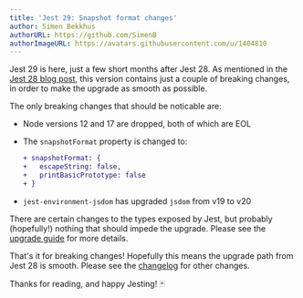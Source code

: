 ```yaml
---
title: 'Jest 29: Snapshot format changes'
author: Simen Bekkhus
authorURL: https://github.com/SimenB
authorImageURL: https://avatars.githubusercontent.com/u/1404810
---
```


Jest 29 is here, just a few short months after Jest 28. As mentioned in the [Jest 28 blog post](/blog/2022/04/25/jest-28#future), this version contains just a couple of breaking changes, in order to make the upgrade as smooth as possible.

<!--truncate-->

The only breaking changes that should be noticable are:

- Node versions 12 and 17 are dropped, both of which are EOL
- The `snapshotFormat` property is changed to:

  ```diff
  + snapshotFormat: {
  +   escapeString: false,
  +   printBasicPrototype: false
  + }
  ```

- `jest-environment-jsdom` has upgraded `jsdom` from v19 to v20

There are certain changes to the types exposed by Jest, but probably (hopefully!) nothing that should impede the upgrade. Please see the [upgrade guide](/docs/upgrading-to-jest29) for more details.

That's it for breaking changes! Hopefully this means the upgrade path from Jest 28 is smooth. Please see the [changelog](https://github.com/facebook/jest/blob/main/CHANGELOG.md#2900) for other changes.

Thanks for reading, and happy Jesting! 🃏

